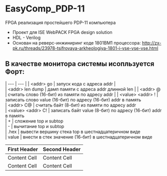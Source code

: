 ﻿# EasyComp_PDP-11
FPGA реализация простейшего PDP-11 компьютера 
* Проект для ISE WebPACK FPGA design solution
* HDL - Verilog
* Основан на реверс-инжиниринг коде 1801ВМ1 процессора: 
http://zx-pk.ru/threads/23978-tsifrovaya-arkheologiya-1801-i-vse-vse-vse.html  
## В качестве монитора системы исопльзуется Форт:  
| --- | --- |
| \<addr> go | запуск кода с адреса addr |  
| \<addr> len dump | дамп памяти с адреса addr длинной len  |
| \<addr> @ | считать слово (16-бит) из памяти по адресу addr  |
  | \<value> \<addr> ! | записать слово value (16-бит) по адресу (16-бит) addr в память  
  | \<addr> С@ | считать байт (8-бит) из памяти по адресу addr  
  | \<value> \<addr> С! | записать байт value (8-бит) по адресу (16-бит) addr в память  
  | \+ | сложение top и subtop  
  | \- | вычитание top и subtop  
  | .hex | вывести вершину стека top в шестнадцатеричном виде  
  | value | внести в стек значение (16-бит) в шестнадцатеричном виде


| First Header  | Second Header |
| ------------- | ------------- |
| Content Cell  | Content Cell  |
| Content Cell  | Content Cell  |
